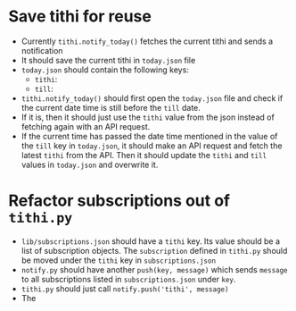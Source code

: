 
# Save tithi for reuse

- Currently `tithi.notify_today()` fetches the current tithi and sends a notification
- It should save the current tithi in `today.json` file
- `today.json` should contain the following keys:
    - `tithi`:
    - `till`:
- `tithi.notify_today()` should first open the `today.json` file and check if the current date time is still before the `till` date.
- If it is, then it should just use the `tithi` value from the json instead of fetching again with an API request.
- If the current time has passed the date time mentioned in the value of the `till` key in `today.json`, it should make an API request and fetch the latest `tithi` from the API. Then it should update the `tithi` and `till` values in `today.json` and overwrite it.




# Refactor subscriptions out of `tithi.py`


- `lib/subscriptions.json` should have a `tithi` key. Its value should be a list of subscription objects. The `subscription` defined in `tithi.py` should be moved under the `tithi` key in `subscriptions.json`
- `notify.py` should have another `push(key, message)` which sends `message` to all subscriptions listed in `subscriptions.json` under `key`.
- `tithi.py` should just call `notify.push('tithi', message)`
- The 
